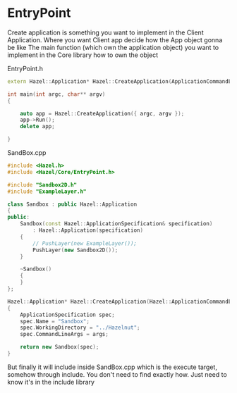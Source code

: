 
# EntryPoint
Create application is something you want to implement in the Client Application. Where you want Client app decide how the App object gonna be like
The main function (which own the application object) you want to implement in the Core library how to own the object

EntryPoint.h
```cpp
extern Hazel::Application* Hazel::CreateApplication(ApplicationCommandLineArgs args);

int main(int argc, char** argv)
{

	auto app = Hazel::CreateApplication({ argc, argv });
	app->Run();
	delete app;

}
```

SandBox.cpp
```cpp
#include <Hazel.h>
#include <Hazel/Core/EntryPoint.h>

#include "Sandbox2D.h"
#include "ExampleLayer.h"

class Sandbox : public Hazel::Application
{
public:
	Sandbox(const Hazel::ApplicationSpecification& specification)
		: Hazel::Application(specification)
	{
		// PushLayer(new ExampleLayer());
		PushLayer(new Sandbox2D());
	}

	~Sandbox()
	{
	}
};

Hazel::Application* Hazel::CreateApplication(Hazel::ApplicationCommandLineArgs args)
{
	ApplicationSpecification spec;
	spec.Name = "Sandbox";
	spec.WorkingDirectory = "../Hazelnut";
	spec.CommandLineArgs = args;

	return new Sandbox(spec);
}

```

But finally it will include inside SandBox.cpp which is the execute target, somehow through include.
You don't need to find exactly how. Just need to know it's in the include library